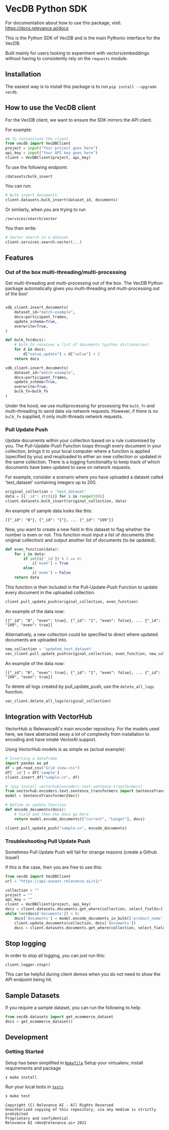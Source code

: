# VecDB Python SDK

For documentation about how to use this package, visit: https://docs.relevance.ai/docs


This is the Python SDK of VecDB and is the main Pythonic interface for the VecDB.

Built mainly for users looking to experiment with vectors/embeddings without having to consistently rely on the `requests` module.

## Installation

The easiest way is to install this package is to run `pip install --upgrade vecdb`.

## How to use the VecDB client

For the VecDB client, we want to ensure the SDK mirrors the API client.

For example:

```python
## To instantiate the client
from vecdb import VecDBClient
project = input("Your project goes here")
api_key = input("Your API key goes here")
client = VecDBClient(project, api_key)
```

To use the following endpoint:

`/datasets/bulk_insert`

You can run:

```python
# Bulk insert documents
client.datasets.bulk_insert(dataset_id, documents)
```

Or similarly, when you are trying to run

`/services/search/vector`

You then write:
```python
# Vector search in a dataset
client.services.search.vector(...)
```

## Features

### Out of the box multi-threading/multi-processing

Get multi-threading and multi-processing out of the box. The VecDB Python package automatically gives you multi-threading and multi-processing out of the box!

```python

vdb_client.insert_documents(
    dataset_id="match-example",
    docs=participant_frames,
    update_schema=True,
    overwrite=True,
)

def bulk_fn(docs):
    # bulk_fn receives a list of documents (python dictionaries)
    for d in docs:
        d["value_update"] = d["value"] + 2
    return docs

vdb_client.insert_documents(
    dataset_id="match-example",
    docs=participant_frames,
    update_schema=True,
    overwrite=True,
    bulk_fn=bulk_fn
)
```

Under the hood, we use multiprocessing for processing the `bulk_fn` and multi-threading to send data via network requests. However, if there is no `bulk_fn` supplied, it only multi-threads network requests.

### Pull Update Push

Update documents within your collection based on a rule customised by you. The Pull-Update-Push Function loops through every document in your collection, brings it to your local computer where a function is applied (specified by you) and reuploaded to either an new collection or updated in the same collection. There is a logging functionality to keep track of which documents have been updated to save on network requests.

For example, consider a scenario where you have uploaded a dataset called 'test_dataset' containing integers up to 200.

```python
original_collection = 'test_dataset'
data = [{'_id': str(i)} for i in range(200)]
client.datasets.bulk_insert(original_collection, data)
```

An example of sample data looks like this:

```
[{"_id": "0"}, {"_id": "1"}, ... {"_id": "199"}]
```


Now, you want to create a new field in this dataset to flag whether the number is even or not. This function must input a list of documents (the original collection) and output another list of documents (to be updated).

```python
def even_function(data):
    for i in data:
        if int(i['_id']) % 2 == 0:
            i['even'] = True
        else:
            i['even'] = False
    return data
```
This function is then included in the Pull-Update-Push Function to update every document in the uploaded collection.

```python
client.pull_update_push(original_collection, even_function)
```

An example of the data now:
```
[{"_id": "0", "even": true}, {"_id": "1", "even": false}, ... {"_id": "199", "even": true}]
```

Alternatively, a new collection could be specified to direct where updated documents are uploaded into.

```python
new_collection = 'updated_test_dataset'
vec_client.pull_update_push(original_collection, even_function, new_collection)
```

An example of the data now:
```
[{"_id": "0", "even": true}, {"_id": "1", "even": false}, ... {"_id": "199", "even": true}]
```

To delete all logs created by pull_update_push, use the `delete_all_logs` function.
```python
vec_client.delete_all_logs(original_collection)
```


## Integration with VectorHub

VectorHub is RelevanceAI's main encoder repository. For the models used here, we have abstracted away a lot of
complexity from installation to encoding and have innate VectorAI support.

Using VectorHub models is as simple as (actual example):

```python
# Inserting a dataframe
import pandas as pd
df = pd.read_csv("Grid view.csv")
df['_id'] = df['sample']
client.insert_df("sample-cn", df)

# !pip install vectorhub[encoders-text-sentence-transformers]
from vectorhub.encoders.text.sentence_transformers import SentenceTransformer2Vec
model = SentenceTransformer2Vec()

# Define an update function
def encode_documents(docs):
    # Field and then the docs go here
    return model.encode_documents(["current", "Longer"], docs)

client.pull_update_push("sample-cn", encode_documents)

```

### Troubleshooting Pull Update Push

Sometimes Pull Update Push will fail for strange reasons (create a Github Issue!)

If this is the case, then you are free to use this:

```python
from vecdb import VecDBClient
url = "https://api-aueast.relevance.ai/v1/"

collection = ""
project = ""
api_key = ""
client = VecDBClient(project, api_key)
docs = client.datasets.documents.get_where(collection, select_fields=['title'])
while len(docs['documents']) > 0:
    docs['documents'] = model.encode_documents_in_bulk(['product_name'], docs['documents'])
    client.update_documents(collection, docs['documents'])
    docs = client.datasets.documents.get_where(collection, select_fields=['product_name'], cursor=docs['cursor'])
```

## Stop logging

In order to stop all logging, you can just run this:

```
client.logger.stop()
```

This can be helpful during client demos when you do not need to show the API endpoint being hit.

## Sample Datasets

If you require a sample dataset, you can run the following to help:


```python
from vecdb.datasets import get_ecommerce_dataset
docs = get_ecommerce_dataset()
```



## Development

### Getting Started

Setup has been simplified in [`Makefile`](./Makefile)
Setup your virtualenv, install requirements and package

```python
❯ make install
```

Run your local tests in [`tests`](./tests)

```zsh
❯ make test
```


```
Copyright (C) Relevance AI - All Rights Reserved
Unauthorized copying of this repository, via any medium is strictly prohibited
Proprietary and confidential
Relevance AI <dev@relevance.ai> 2021
```

